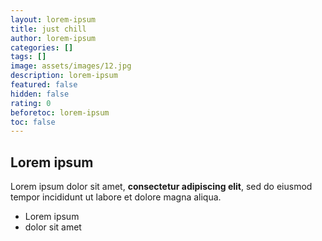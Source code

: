 ```yaml
---
layout: lorem-ipsum
title: just chill
author: lorem-ipsum
categories: []
tags: []
image: assets/images/12.jpg
description: lorem-ipsum
featured: false
hidden: false
rating: 0
beforetoc: lorem-ipsum
toc: false
---
```

## Lorem ipsum

Lorem ipsum dolor sit amet, **consectetur adipiscing elit**, sed do eiusmod tempor incididunt ut labore et dolore magna aliqua.

- Lorem ipsum
- dolor sit amet
